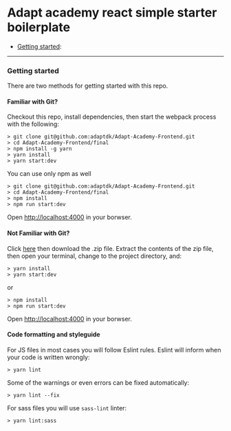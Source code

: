 # Adapt academy react simple starter boilerplate

* [Getting started](#getting-started):

---

### Getting started

There are two methods for getting started with this repo.

#### Familiar with Git?
Checkout this repo, install dependencies, then start the webpack process with the following:

```
> git clone git@github.com:adaptdk/Adapt-Academy-Frontend.git
> cd Adapt-Academy-Frontend/final
> npm install -g yarn
> yarn install
> yarn start:dev
```

You can use only npm as well

```
> git clone git@github.com:adaptdk/Adapt-Academy-Frontend.git
> cd Adapt-Academy-Frontend/final
> npm install
> npm run start:dev
```

Open [http://localhost:4000](http://localhost:4000) in your borwser.

#### Not Familiar with Git?
Click [here](https://github.com/adaptdk/Adapt-Academy-Frontend/archive/master.zip) then download the .zip file.  Extract the contents of the zip file, then open your terminal, change to the project directory, and:

```
> yarn install
> yarn start:dev
```
or 

```
> npm install
> npm run start:dev
```

Open [http://localhost:4000](http://localhost:4000) in your borwser.

#### Code formatting and styleguide

For JS files in most cases you will follow Eslint rules. Eslint will inform when your code is written wrongly:

```
> yarn lint
```

Some of the warnings or even errors can be fixed automatically:

```
> yarn lint --fix
```

For sass files you will use `sass-lint` linter:

```
> yarn lint:sass
```

